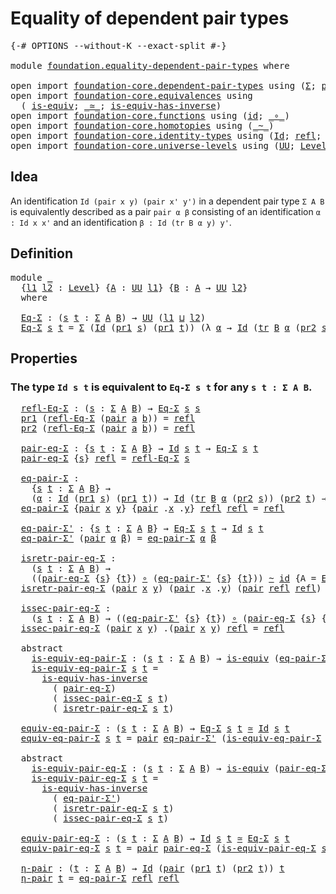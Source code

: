 # Equality of dependent pair types

<pre class="Agda"><a id="45" class="Symbol">{-#</a> <a id="49" class="Keyword">OPTIONS</a> <a id="57" class="Pragma">--without-K</a> <a id="69" class="Pragma">--exact-split</a> <a id="83" class="Symbol">#-}</a>

<a id="88" class="Keyword">module</a> <a id="95" href="foundation.equality-dependent-pair-types.html" class="Module">foundation.equality-dependent-pair-types</a> <a id="136" class="Keyword">where</a>

<a id="143" class="Keyword">open</a> <a id="148" class="Keyword">import</a> <a id="155" href="foundation-core.dependent-pair-types.html" class="Module">foundation-core.dependent-pair-types</a> <a id="192" class="Keyword">using</a> <a id="198" class="Symbol">(</a><a id="199" href="foundation-core.dependent-pair-types.html#502" class="Record">Σ</a><a id="200" class="Symbol">;</a> <a id="202" href="foundation-core.dependent-pair-types.html#575" class="InductiveConstructor">pair</a><a id="206" class="Symbol">;</a> <a id="208" href="foundation-core.dependent-pair-types.html#592" class="Field">pr1</a><a id="211" class="Symbol">;</a> <a id="213" href="foundation-core.dependent-pair-types.html#604" class="Field">pr2</a><a id="216" class="Symbol">)</a>
<a id="218" class="Keyword">open</a> <a id="223" class="Keyword">import</a> <a id="230" href="foundation-core.equivalences.html" class="Module">foundation-core.equivalences</a> <a id="259" class="Keyword">using</a>
  <a id="267" class="Symbol">(</a> <a id="269" href="foundation-core.equivalences.html#1542" class="Function">is-equiv</a><a id="277" class="Symbol">;</a> <a id="279" href="foundation-core.equivalences.html#1607" class="Function Operator">_≃_</a><a id="282" class="Symbol">;</a> <a id="284" href="foundation-core.equivalences.html#2999" class="Function">is-equiv-has-inverse</a><a id="304" class="Symbol">)</a>
<a id="306" class="Keyword">open</a> <a id="311" class="Keyword">import</a> <a id="318" href="foundation-core.functions.html" class="Module">foundation-core.functions</a> <a id="344" class="Keyword">using</a> <a id="350" class="Symbol">(</a><a id="351" href="foundation-core.functions.html#309" class="Function">id</a><a id="353" class="Symbol">;</a> <a id="355" href="foundation-core.functions.html#407" class="Function Operator">_∘_</a><a id="358" class="Symbol">)</a>
<a id="360" class="Keyword">open</a> <a id="365" class="Keyword">import</a> <a id="372" href="foundation-core.homotopies.html" class="Module">foundation-core.homotopies</a> <a id="399" class="Keyword">using</a> <a id="405" class="Symbol">(</a><a id="406" href="foundation-core.homotopies.html#467" class="Function Operator">_~_</a><a id="409" class="Symbol">)</a>
<a id="411" class="Keyword">open</a> <a id="416" class="Keyword">import</a> <a id="423" href="foundation-core.identity-types.html" class="Module">foundation-core.identity-types</a> <a id="454" class="Keyword">using</a> <a id="460" class="Symbol">(</a><a id="461" href="foundation-core.identity-types.html#641" class="Datatype">Id</a><a id="463" class="Symbol">;</a> <a id="465" href="foundation-core.identity-types.html#694" class="InductiveConstructor">refl</a><a id="469" class="Symbol">;</a> <a id="471" href="foundation-core.identity-types.html#4583" class="Function">tr</a><a id="473" class="Symbol">)</a>
<a id="475" class="Keyword">open</a> <a id="480" class="Keyword">import</a> <a id="487" href="foundation-core.universe-levels.html" class="Module">foundation-core.universe-levels</a> <a id="519" class="Keyword">using</a> <a id="525" class="Symbol">(</a><a id="526" href="foundation-core.universe-levels.html#222" class="Primitive">UU</a><a id="528" class="Symbol">;</a> <a id="530" href="Agda.Primitive.html#597" class="Postulate">Level</a><a id="535" class="Symbol">;</a> <a id="537" href="Agda.Primitive.html#810" class="Primitive Operator">_⊔_</a><a id="540" class="Symbol">)</a>
</pre>
## Idea

An identification `Id (pair x y) (pair x' y')` in a dependent pair type `Σ A B` is equivalently described as a pair `pair α β` consisting of an identification `α : Id x x'` and an identification `β : Id (tr B α y) y'`. 

## Definition

<pre class="Agda">
<a id="801" class="Keyword">module</a> <a id="808" href="foundation.equality-dependent-pair-types.html#808" class="Module">_</a>
  <a id="812" class="Symbol">{</a><a id="813" href="foundation.equality-dependent-pair-types.html#813" class="Bound">l1</a> <a id="816" href="foundation.equality-dependent-pair-types.html#816" class="Bound">l2</a> <a id="819" class="Symbol">:</a> <a id="821" href="Agda.Primitive.html#597" class="Postulate">Level</a><a id="826" class="Symbol">}</a> <a id="828" class="Symbol">{</a><a id="829" href="foundation.equality-dependent-pair-types.html#829" class="Bound">A</a> <a id="831" class="Symbol">:</a> <a id="833" href="foundation-core.universe-levels.html#222" class="Primitive">UU</a> <a id="836" href="foundation.equality-dependent-pair-types.html#813" class="Bound">l1</a><a id="838" class="Symbol">}</a> <a id="840" class="Symbol">{</a><a id="841" href="foundation.equality-dependent-pair-types.html#841" class="Bound">B</a> <a id="843" class="Symbol">:</a> <a id="845" href="foundation.equality-dependent-pair-types.html#829" class="Bound">A</a> <a id="847" class="Symbol">→</a> <a id="849" href="foundation-core.universe-levels.html#222" class="Primitive">UU</a> <a id="852" href="foundation.equality-dependent-pair-types.html#816" class="Bound">l2</a><a id="854" class="Symbol">}</a>
  <a id="858" class="Keyword">where</a>

  <a id="867" href="foundation.equality-dependent-pair-types.html#867" class="Function">Eq-Σ</a> <a id="872" class="Symbol">:</a> <a id="874" class="Symbol">(</a><a id="875" href="foundation.equality-dependent-pair-types.html#875" class="Bound">s</a> <a id="877" href="foundation.equality-dependent-pair-types.html#877" class="Bound">t</a> <a id="879" class="Symbol">:</a> <a id="881" href="foundation-core.dependent-pair-types.html#502" class="Record">Σ</a> <a id="883" href="foundation.equality-dependent-pair-types.html#829" class="Bound">A</a> <a id="885" href="foundation.equality-dependent-pair-types.html#841" class="Bound">B</a><a id="886" class="Symbol">)</a> <a id="888" class="Symbol">→</a> <a id="890" href="foundation-core.universe-levels.html#222" class="Primitive">UU</a> <a id="893" class="Symbol">(</a><a id="894" href="foundation.equality-dependent-pair-types.html#813" class="Bound">l1</a> <a id="897" href="Agda.Primitive.html#810" class="Primitive Operator">⊔</a> <a id="899" href="foundation.equality-dependent-pair-types.html#816" class="Bound">l2</a><a id="901" class="Symbol">)</a>
  <a id="905" href="foundation.equality-dependent-pair-types.html#867" class="Function">Eq-Σ</a> <a id="910" href="foundation.equality-dependent-pair-types.html#910" class="Bound">s</a> <a id="912" href="foundation.equality-dependent-pair-types.html#912" class="Bound">t</a> <a id="914" class="Symbol">=</a> <a id="916" href="foundation-core.dependent-pair-types.html#502" class="Record">Σ</a> <a id="918" class="Symbol">(</a><a id="919" href="foundation-core.identity-types.html#641" class="Datatype">Id</a> <a id="922" class="Symbol">(</a><a id="923" href="foundation-core.dependent-pair-types.html#592" class="Field">pr1</a> <a id="927" href="foundation.equality-dependent-pair-types.html#910" class="Bound">s</a><a id="928" class="Symbol">)</a> <a id="930" class="Symbol">(</a><a id="931" href="foundation-core.dependent-pair-types.html#592" class="Field">pr1</a> <a id="935" href="foundation.equality-dependent-pair-types.html#912" class="Bound">t</a><a id="936" class="Symbol">))</a> <a id="939" class="Symbol">(λ</a> <a id="942" href="foundation.equality-dependent-pair-types.html#942" class="Bound">α</a> <a id="944" class="Symbol">→</a> <a id="946" href="foundation-core.identity-types.html#641" class="Datatype">Id</a> <a id="949" class="Symbol">(</a><a id="950" href="foundation-core.identity-types.html#4583" class="Function">tr</a> <a id="953" href="foundation.equality-dependent-pair-types.html#841" class="Bound">B</a> <a id="955" href="foundation.equality-dependent-pair-types.html#942" class="Bound">α</a> <a id="957" class="Symbol">(</a><a id="958" href="foundation-core.dependent-pair-types.html#604" class="Field">pr2</a> <a id="962" href="foundation.equality-dependent-pair-types.html#910" class="Bound">s</a><a id="963" class="Symbol">))</a> <a id="966" class="Symbol">(</a><a id="967" href="foundation-core.dependent-pair-types.html#604" class="Field">pr2</a> <a id="971" href="foundation.equality-dependent-pair-types.html#912" class="Bound">t</a><a id="972" class="Symbol">))</a>
</pre>
## Properties

### The type `Id s t` is equivalent to `Eq-Σ s t` for any `s t : Σ A B`.

<pre class="Agda">  <a id="1079" href="foundation.equality-dependent-pair-types.html#1079" class="Function">refl-Eq-Σ</a> <a id="1089" class="Symbol">:</a> <a id="1091" class="Symbol">(</a><a id="1092" href="foundation.equality-dependent-pair-types.html#1092" class="Bound">s</a> <a id="1094" class="Symbol">:</a> <a id="1096" href="foundation-core.dependent-pair-types.html#502" class="Record">Σ</a> <a id="1098" href="foundation.equality-dependent-pair-types.html#829" class="Bound">A</a> <a id="1100" href="foundation.equality-dependent-pair-types.html#841" class="Bound">B</a><a id="1101" class="Symbol">)</a> <a id="1103" class="Symbol">→</a> <a id="1105" href="foundation.equality-dependent-pair-types.html#867" class="Function">Eq-Σ</a> <a id="1110" href="foundation.equality-dependent-pair-types.html#1092" class="Bound">s</a> <a id="1112" href="foundation.equality-dependent-pair-types.html#1092" class="Bound">s</a>
  <a id="1116" href="foundation-core.dependent-pair-types.html#592" class="Field">pr1</a> <a id="1120" class="Symbol">(</a><a id="1121" href="foundation.equality-dependent-pair-types.html#1079" class="Function">refl-Eq-Σ</a> <a id="1131" class="Symbol">(</a><a id="1132" href="foundation-core.dependent-pair-types.html#575" class="InductiveConstructor">pair</a> <a id="1137" href="foundation.equality-dependent-pair-types.html#1137" class="Bound">a</a> <a id="1139" href="foundation.equality-dependent-pair-types.html#1139" class="Bound">b</a><a id="1140" class="Symbol">))</a> <a id="1143" class="Symbol">=</a> <a id="1145" href="foundation-core.identity-types.html#694" class="InductiveConstructor">refl</a>
  <a id="1152" href="foundation-core.dependent-pair-types.html#604" class="Field">pr2</a> <a id="1156" class="Symbol">(</a><a id="1157" href="foundation.equality-dependent-pair-types.html#1079" class="Function">refl-Eq-Σ</a> <a id="1167" class="Symbol">(</a><a id="1168" href="foundation-core.dependent-pair-types.html#575" class="InductiveConstructor">pair</a> <a id="1173" href="foundation.equality-dependent-pair-types.html#1173" class="Bound">a</a> <a id="1175" href="foundation.equality-dependent-pair-types.html#1175" class="Bound">b</a><a id="1176" class="Symbol">))</a> <a id="1179" class="Symbol">=</a> <a id="1181" href="foundation-core.identity-types.html#694" class="InductiveConstructor">refl</a>

  <a id="1189" href="foundation.equality-dependent-pair-types.html#1189" class="Function">pair-eq-Σ</a> <a id="1199" class="Symbol">:</a> <a id="1201" class="Symbol">{</a><a id="1202" href="foundation.equality-dependent-pair-types.html#1202" class="Bound">s</a> <a id="1204" href="foundation.equality-dependent-pair-types.html#1204" class="Bound">t</a> <a id="1206" class="Symbol">:</a> <a id="1208" href="foundation-core.dependent-pair-types.html#502" class="Record">Σ</a> <a id="1210" href="foundation.equality-dependent-pair-types.html#829" class="Bound">A</a> <a id="1212" href="foundation.equality-dependent-pair-types.html#841" class="Bound">B</a><a id="1213" class="Symbol">}</a> <a id="1215" class="Symbol">→</a> <a id="1217" href="foundation-core.identity-types.html#641" class="Datatype">Id</a> <a id="1220" href="foundation.equality-dependent-pair-types.html#1202" class="Bound">s</a> <a id="1222" href="foundation.equality-dependent-pair-types.html#1204" class="Bound">t</a> <a id="1224" class="Symbol">→</a> <a id="1226" href="foundation.equality-dependent-pair-types.html#867" class="Function">Eq-Σ</a> <a id="1231" href="foundation.equality-dependent-pair-types.html#1202" class="Bound">s</a> <a id="1233" href="foundation.equality-dependent-pair-types.html#1204" class="Bound">t</a>
  <a id="1237" href="foundation.equality-dependent-pair-types.html#1189" class="Function">pair-eq-Σ</a> <a id="1247" class="Symbol">{</a><a id="1248" href="foundation.equality-dependent-pair-types.html#1248" class="Bound">s</a><a id="1249" class="Symbol">}</a> <a id="1251" href="foundation-core.identity-types.html#694" class="InductiveConstructor">refl</a> <a id="1256" class="Symbol">=</a> <a id="1258" href="foundation.equality-dependent-pair-types.html#1079" class="Function">refl-Eq-Σ</a> <a id="1268" href="foundation.equality-dependent-pair-types.html#1248" class="Bound">s</a>

  <a id="1273" href="foundation.equality-dependent-pair-types.html#1273" class="Function">eq-pair-Σ</a> <a id="1283" class="Symbol">:</a>
    <a id="1289" class="Symbol">{</a><a id="1290" href="foundation.equality-dependent-pair-types.html#1290" class="Bound">s</a> <a id="1292" href="foundation.equality-dependent-pair-types.html#1292" class="Bound">t</a> <a id="1294" class="Symbol">:</a> <a id="1296" href="foundation-core.dependent-pair-types.html#502" class="Record">Σ</a> <a id="1298" href="foundation.equality-dependent-pair-types.html#829" class="Bound">A</a> <a id="1300" href="foundation.equality-dependent-pair-types.html#841" class="Bound">B</a><a id="1301" class="Symbol">}</a> <a id="1303" class="Symbol">→</a>
    <a id="1309" class="Symbol">(</a><a id="1310" href="foundation.equality-dependent-pair-types.html#1310" class="Bound">α</a> <a id="1312" class="Symbol">:</a> <a id="1314" href="foundation-core.identity-types.html#641" class="Datatype">Id</a> <a id="1317" class="Symbol">(</a><a id="1318" href="foundation-core.dependent-pair-types.html#592" class="Field">pr1</a> <a id="1322" href="foundation.equality-dependent-pair-types.html#1290" class="Bound">s</a><a id="1323" class="Symbol">)</a> <a id="1325" class="Symbol">(</a><a id="1326" href="foundation-core.dependent-pair-types.html#592" class="Field">pr1</a> <a id="1330" href="foundation.equality-dependent-pair-types.html#1292" class="Bound">t</a><a id="1331" class="Symbol">))</a> <a id="1334" class="Symbol">→</a> <a id="1336" href="foundation-core.identity-types.html#641" class="Datatype">Id</a> <a id="1339" class="Symbol">(</a><a id="1340" href="foundation-core.identity-types.html#4583" class="Function">tr</a> <a id="1343" href="foundation.equality-dependent-pair-types.html#841" class="Bound">B</a> <a id="1345" href="foundation.equality-dependent-pair-types.html#1310" class="Bound">α</a> <a id="1347" class="Symbol">(</a><a id="1348" href="foundation-core.dependent-pair-types.html#604" class="Field">pr2</a> <a id="1352" href="foundation.equality-dependent-pair-types.html#1290" class="Bound">s</a><a id="1353" class="Symbol">))</a> <a id="1356" class="Symbol">(</a><a id="1357" href="foundation-core.dependent-pair-types.html#604" class="Field">pr2</a> <a id="1361" href="foundation.equality-dependent-pair-types.html#1292" class="Bound">t</a><a id="1362" class="Symbol">)</a> <a id="1364" class="Symbol">→</a> <a id="1366" href="foundation-core.identity-types.html#641" class="Datatype">Id</a> <a id="1369" href="foundation.equality-dependent-pair-types.html#1290" class="Bound">s</a> <a id="1371" href="foundation.equality-dependent-pair-types.html#1292" class="Bound">t</a>
  <a id="1375" href="foundation.equality-dependent-pair-types.html#1273" class="Function">eq-pair-Σ</a> <a id="1385" class="Symbol">{</a><a id="1386" href="foundation-core.dependent-pair-types.html#575" class="InductiveConstructor">pair</a> <a id="1391" href="foundation.equality-dependent-pair-types.html#1391" class="Bound">x</a> <a id="1393" href="foundation.equality-dependent-pair-types.html#1393" class="Bound">y</a><a id="1394" class="Symbol">}</a> <a id="1396" class="Symbol">{</a><a id="1397" href="foundation-core.dependent-pair-types.html#575" class="InductiveConstructor">pair</a> <a id="1402" class="DottedPattern Symbol">.</a><a id="1403" href="foundation.equality-dependent-pair-types.html#1391" class="DottedPattern Bound">x</a> <a id="1405" class="DottedPattern Symbol">.</a><a id="1406" href="foundation.equality-dependent-pair-types.html#1393" class="DottedPattern Bound">y</a><a id="1407" class="Symbol">}</a> <a id="1409" href="foundation-core.identity-types.html#694" class="InductiveConstructor">refl</a> <a id="1414" href="foundation-core.identity-types.html#694" class="InductiveConstructor">refl</a> <a id="1419" class="Symbol">=</a> <a id="1421" href="foundation-core.identity-types.html#694" class="InductiveConstructor">refl</a>

  <a id="1429" href="foundation.equality-dependent-pair-types.html#1429" class="Function">eq-pair-Σ&#39;</a> <a id="1440" class="Symbol">:</a> <a id="1442" class="Symbol">{</a><a id="1443" href="foundation.equality-dependent-pair-types.html#1443" class="Bound">s</a> <a id="1445" href="foundation.equality-dependent-pair-types.html#1445" class="Bound">t</a> <a id="1447" class="Symbol">:</a> <a id="1449" href="foundation-core.dependent-pair-types.html#502" class="Record">Σ</a> <a id="1451" href="foundation.equality-dependent-pair-types.html#829" class="Bound">A</a> <a id="1453" href="foundation.equality-dependent-pair-types.html#841" class="Bound">B</a><a id="1454" class="Symbol">}</a> <a id="1456" class="Symbol">→</a> <a id="1458" href="foundation.equality-dependent-pair-types.html#867" class="Function">Eq-Σ</a> <a id="1463" href="foundation.equality-dependent-pair-types.html#1443" class="Bound">s</a> <a id="1465" href="foundation.equality-dependent-pair-types.html#1445" class="Bound">t</a> <a id="1467" class="Symbol">→</a> <a id="1469" href="foundation-core.identity-types.html#641" class="Datatype">Id</a> <a id="1472" href="foundation.equality-dependent-pair-types.html#1443" class="Bound">s</a> <a id="1474" href="foundation.equality-dependent-pair-types.html#1445" class="Bound">t</a>
  <a id="1478" href="foundation.equality-dependent-pair-types.html#1429" class="Function">eq-pair-Σ&#39;</a> <a id="1489" class="Symbol">(</a><a id="1490" href="foundation-core.dependent-pair-types.html#575" class="InductiveConstructor">pair</a> <a id="1495" href="foundation.equality-dependent-pair-types.html#1495" class="Bound">α</a> <a id="1497" href="foundation.equality-dependent-pair-types.html#1497" class="Bound">β</a><a id="1498" class="Symbol">)</a> <a id="1500" class="Symbol">=</a> <a id="1502" href="foundation.equality-dependent-pair-types.html#1273" class="Function">eq-pair-Σ</a> <a id="1512" href="foundation.equality-dependent-pair-types.html#1495" class="Bound">α</a> <a id="1514" href="foundation.equality-dependent-pair-types.html#1497" class="Bound">β</a>

  <a id="1519" href="foundation.equality-dependent-pair-types.html#1519" class="Function">isretr-pair-eq-Σ</a> <a id="1536" class="Symbol">:</a>
    <a id="1542" class="Symbol">(</a><a id="1543" href="foundation.equality-dependent-pair-types.html#1543" class="Bound">s</a> <a id="1545" href="foundation.equality-dependent-pair-types.html#1545" class="Bound">t</a> <a id="1547" class="Symbol">:</a> <a id="1549" href="foundation-core.dependent-pair-types.html#502" class="Record">Σ</a> <a id="1551" href="foundation.equality-dependent-pair-types.html#829" class="Bound">A</a> <a id="1553" href="foundation.equality-dependent-pair-types.html#841" class="Bound">B</a><a id="1554" class="Symbol">)</a> <a id="1556" class="Symbol">→</a>
    <a id="1562" class="Symbol">((</a><a id="1564" href="foundation.equality-dependent-pair-types.html#1189" class="Function">pair-eq-Σ</a> <a id="1574" class="Symbol">{</a><a id="1575" href="foundation.equality-dependent-pair-types.html#1543" class="Bound">s</a><a id="1576" class="Symbol">}</a> <a id="1578" class="Symbol">{</a><a id="1579" href="foundation.equality-dependent-pair-types.html#1545" class="Bound">t</a><a id="1580" class="Symbol">})</a> <a id="1583" href="foundation-core.functions.html#407" class="Function Operator">∘</a> <a id="1585" class="Symbol">(</a><a id="1586" href="foundation.equality-dependent-pair-types.html#1429" class="Function">eq-pair-Σ&#39;</a> <a id="1597" class="Symbol">{</a><a id="1598" href="foundation.equality-dependent-pair-types.html#1543" class="Bound">s</a><a id="1599" class="Symbol">}</a> <a id="1601" class="Symbol">{</a><a id="1602" href="foundation.equality-dependent-pair-types.html#1545" class="Bound">t</a><a id="1603" class="Symbol">}))</a> <a id="1607" href="foundation-core.homotopies.html#467" class="Function Operator">~</a> <a id="1609" href="foundation-core.functions.html#309" class="Function">id</a> <a id="1612" class="Symbol">{</a><a id="1613" class="Argument">A</a> <a id="1615" class="Symbol">=</a> <a id="1617" href="foundation.equality-dependent-pair-types.html#867" class="Function">Eq-Σ</a> <a id="1622" href="foundation.equality-dependent-pair-types.html#1543" class="Bound">s</a> <a id="1624" href="foundation.equality-dependent-pair-types.html#1545" class="Bound">t</a><a id="1625" class="Symbol">}</a>
  <a id="1629" href="foundation.equality-dependent-pair-types.html#1519" class="Function">isretr-pair-eq-Σ</a> <a id="1646" class="Symbol">(</a><a id="1647" href="foundation-core.dependent-pair-types.html#575" class="InductiveConstructor">pair</a> <a id="1652" href="foundation.equality-dependent-pair-types.html#1652" class="Bound">x</a> <a id="1654" href="foundation.equality-dependent-pair-types.html#1654" class="Bound">y</a><a id="1655" class="Symbol">)</a> <a id="1657" class="Symbol">(</a><a id="1658" href="foundation-core.dependent-pair-types.html#575" class="InductiveConstructor">pair</a> <a id="1663" class="DottedPattern Symbol">.</a><a id="1664" href="foundation.equality-dependent-pair-types.html#1652" class="DottedPattern Bound">x</a> <a id="1666" class="DottedPattern Symbol">.</a><a id="1667" href="foundation.equality-dependent-pair-types.html#1654" class="DottedPattern Bound">y</a><a id="1668" class="Symbol">)</a> <a id="1670" class="Symbol">(</a><a id="1671" href="foundation-core.dependent-pair-types.html#575" class="InductiveConstructor">pair</a> <a id="1676" href="foundation-core.identity-types.html#694" class="InductiveConstructor">refl</a> <a id="1681" href="foundation-core.identity-types.html#694" class="InductiveConstructor">refl</a><a id="1685" class="Symbol">)</a> <a id="1687" class="Symbol">=</a> <a id="1689" href="foundation-core.identity-types.html#694" class="InductiveConstructor">refl</a>

  <a id="1697" href="foundation.equality-dependent-pair-types.html#1697" class="Function">issec-pair-eq-Σ</a> <a id="1713" class="Symbol">:</a>
    <a id="1719" class="Symbol">(</a><a id="1720" href="foundation.equality-dependent-pair-types.html#1720" class="Bound">s</a> <a id="1722" href="foundation.equality-dependent-pair-types.html#1722" class="Bound">t</a> <a id="1724" class="Symbol">:</a> <a id="1726" href="foundation-core.dependent-pair-types.html#502" class="Record">Σ</a> <a id="1728" href="foundation.equality-dependent-pair-types.html#829" class="Bound">A</a> <a id="1730" href="foundation.equality-dependent-pair-types.html#841" class="Bound">B</a><a id="1731" class="Symbol">)</a> <a id="1733" class="Symbol">→</a> <a id="1735" class="Symbol">((</a><a id="1737" href="foundation.equality-dependent-pair-types.html#1429" class="Function">eq-pair-Σ&#39;</a> <a id="1748" class="Symbol">{</a><a id="1749" href="foundation.equality-dependent-pair-types.html#1720" class="Bound">s</a><a id="1750" class="Symbol">}</a> <a id="1752" class="Symbol">{</a><a id="1753" href="foundation.equality-dependent-pair-types.html#1722" class="Bound">t</a><a id="1754" class="Symbol">})</a> <a id="1757" href="foundation-core.functions.html#407" class="Function Operator">∘</a> <a id="1759" class="Symbol">(</a><a id="1760" href="foundation.equality-dependent-pair-types.html#1189" class="Function">pair-eq-Σ</a> <a id="1770" class="Symbol">{</a><a id="1771" href="foundation.equality-dependent-pair-types.html#1720" class="Bound">s</a><a id="1772" class="Symbol">}</a> <a id="1774" class="Symbol">{</a><a id="1775" href="foundation.equality-dependent-pair-types.html#1722" class="Bound">t</a><a id="1776" class="Symbol">}))</a> <a id="1780" href="foundation-core.homotopies.html#467" class="Function Operator">~</a> <a id="1782" href="foundation-core.functions.html#309" class="Function">id</a>
  <a id="1787" href="foundation.equality-dependent-pair-types.html#1697" class="Function">issec-pair-eq-Σ</a> <a id="1803" class="Symbol">(</a><a id="1804" href="foundation-core.dependent-pair-types.html#575" class="InductiveConstructor">pair</a> <a id="1809" href="foundation.equality-dependent-pair-types.html#1809" class="Bound">x</a> <a id="1811" href="foundation.equality-dependent-pair-types.html#1811" class="Bound">y</a><a id="1812" class="Symbol">)</a> <a id="1814" class="DottedPattern Symbol">.(</a><a id="1816" href="foundation-core.dependent-pair-types.html#575" class="DottedPattern InductiveConstructor">pair</a> <a id="1821" href="foundation.equality-dependent-pair-types.html#1809" class="DottedPattern Bound">x</a> <a id="1823" href="foundation.equality-dependent-pair-types.html#1811" class="DottedPattern Bound">y</a><a id="1824" class="DottedPattern Symbol">)</a> <a id="1826" href="foundation-core.identity-types.html#694" class="InductiveConstructor">refl</a> <a id="1831" class="Symbol">=</a> <a id="1833" href="foundation-core.identity-types.html#694" class="InductiveConstructor">refl</a>

  <a id="1841" class="Keyword">abstract</a>
    <a id="1854" href="foundation.equality-dependent-pair-types.html#1854" class="Function">is-equiv-eq-pair-Σ</a> <a id="1873" class="Symbol">:</a> <a id="1875" class="Symbol">(</a><a id="1876" href="foundation.equality-dependent-pair-types.html#1876" class="Bound">s</a> <a id="1878" href="foundation.equality-dependent-pair-types.html#1878" class="Bound">t</a> <a id="1880" class="Symbol">:</a> <a id="1882" href="foundation-core.dependent-pair-types.html#502" class="Record">Σ</a> <a id="1884" href="foundation.equality-dependent-pair-types.html#829" class="Bound">A</a> <a id="1886" href="foundation.equality-dependent-pair-types.html#841" class="Bound">B</a><a id="1887" class="Symbol">)</a> <a id="1889" class="Symbol">→</a> <a id="1891" href="foundation-core.equivalences.html#1542" class="Function">is-equiv</a> <a id="1900" class="Symbol">(</a><a id="1901" href="foundation.equality-dependent-pair-types.html#1429" class="Function">eq-pair-Σ&#39;</a> <a id="1912" class="Symbol">{</a><a id="1913" href="foundation.equality-dependent-pair-types.html#1876" class="Bound">s</a><a id="1914" class="Symbol">}</a> <a id="1916" class="Symbol">{</a><a id="1917" href="foundation.equality-dependent-pair-types.html#1878" class="Bound">t</a><a id="1918" class="Symbol">})</a>
    <a id="1925" href="foundation.equality-dependent-pair-types.html#1854" class="Function">is-equiv-eq-pair-Σ</a> <a id="1944" href="foundation.equality-dependent-pair-types.html#1944" class="Bound">s</a> <a id="1946" href="foundation.equality-dependent-pair-types.html#1946" class="Bound">t</a> <a id="1948" class="Symbol">=</a>
      <a id="1956" href="foundation-core.equivalences.html#2999" class="Function">is-equiv-has-inverse</a>
        <a id="1985" class="Symbol">(</a> <a id="1987" href="foundation.equality-dependent-pair-types.html#1189" class="Function">pair-eq-Σ</a><a id="1996" class="Symbol">)</a>
        <a id="2006" class="Symbol">(</a> <a id="2008" href="foundation.equality-dependent-pair-types.html#1697" class="Function">issec-pair-eq-Σ</a> <a id="2024" href="foundation.equality-dependent-pair-types.html#1944" class="Bound">s</a> <a id="2026" href="foundation.equality-dependent-pair-types.html#1946" class="Bound">t</a><a id="2027" class="Symbol">)</a>
        <a id="2037" class="Symbol">(</a> <a id="2039" href="foundation.equality-dependent-pair-types.html#1519" class="Function">isretr-pair-eq-Σ</a> <a id="2056" href="foundation.equality-dependent-pair-types.html#1944" class="Bound">s</a> <a id="2058" href="foundation.equality-dependent-pair-types.html#1946" class="Bound">t</a><a id="2059" class="Symbol">)</a>

  <a id="2064" href="foundation.equality-dependent-pair-types.html#2064" class="Function">equiv-eq-pair-Σ</a> <a id="2080" class="Symbol">:</a> <a id="2082" class="Symbol">(</a><a id="2083" href="foundation.equality-dependent-pair-types.html#2083" class="Bound">s</a> <a id="2085" href="foundation.equality-dependent-pair-types.html#2085" class="Bound">t</a> <a id="2087" class="Symbol">:</a> <a id="2089" href="foundation-core.dependent-pair-types.html#502" class="Record">Σ</a> <a id="2091" href="foundation.equality-dependent-pair-types.html#829" class="Bound">A</a> <a id="2093" href="foundation.equality-dependent-pair-types.html#841" class="Bound">B</a><a id="2094" class="Symbol">)</a> <a id="2096" class="Symbol">→</a> <a id="2098" href="foundation.equality-dependent-pair-types.html#867" class="Function">Eq-Σ</a> <a id="2103" href="foundation.equality-dependent-pair-types.html#2083" class="Bound">s</a> <a id="2105" href="foundation.equality-dependent-pair-types.html#2085" class="Bound">t</a> <a id="2107" href="foundation-core.equivalences.html#1607" class="Function Operator">≃</a> <a id="2109" href="foundation-core.identity-types.html#641" class="Datatype">Id</a> <a id="2112" href="foundation.equality-dependent-pair-types.html#2083" class="Bound">s</a> <a id="2114" href="foundation.equality-dependent-pair-types.html#2085" class="Bound">t</a>
  <a id="2118" href="foundation.equality-dependent-pair-types.html#2064" class="Function">equiv-eq-pair-Σ</a> <a id="2134" href="foundation.equality-dependent-pair-types.html#2134" class="Bound">s</a> <a id="2136" href="foundation.equality-dependent-pair-types.html#2136" class="Bound">t</a> <a id="2138" class="Symbol">=</a> <a id="2140" href="foundation-core.dependent-pair-types.html#575" class="InductiveConstructor">pair</a> <a id="2145" href="foundation.equality-dependent-pair-types.html#1429" class="Function">eq-pair-Σ&#39;</a> <a id="2156" class="Symbol">(</a><a id="2157" href="foundation.equality-dependent-pair-types.html#1854" class="Function">is-equiv-eq-pair-Σ</a> <a id="2176" href="foundation.equality-dependent-pair-types.html#2134" class="Bound">s</a> <a id="2178" href="foundation.equality-dependent-pair-types.html#2136" class="Bound">t</a><a id="2179" class="Symbol">)</a>

  <a id="2184" class="Keyword">abstract</a>
    <a id="2197" href="foundation.equality-dependent-pair-types.html#2197" class="Function">is-equiv-pair-eq-Σ</a> <a id="2216" class="Symbol">:</a> <a id="2218" class="Symbol">(</a><a id="2219" href="foundation.equality-dependent-pair-types.html#2219" class="Bound">s</a> <a id="2221" href="foundation.equality-dependent-pair-types.html#2221" class="Bound">t</a> <a id="2223" class="Symbol">:</a> <a id="2225" href="foundation-core.dependent-pair-types.html#502" class="Record">Σ</a> <a id="2227" href="foundation.equality-dependent-pair-types.html#829" class="Bound">A</a> <a id="2229" href="foundation.equality-dependent-pair-types.html#841" class="Bound">B</a><a id="2230" class="Symbol">)</a> <a id="2232" class="Symbol">→</a> <a id="2234" href="foundation-core.equivalences.html#1542" class="Function">is-equiv</a> <a id="2243" class="Symbol">(</a><a id="2244" href="foundation.equality-dependent-pair-types.html#1189" class="Function">pair-eq-Σ</a> <a id="2254" class="Symbol">{</a><a id="2255" href="foundation.equality-dependent-pair-types.html#2219" class="Bound">s</a><a id="2256" class="Symbol">}</a> <a id="2258" class="Symbol">{</a><a id="2259" href="foundation.equality-dependent-pair-types.html#2221" class="Bound">t</a><a id="2260" class="Symbol">})</a>
    <a id="2267" href="foundation.equality-dependent-pair-types.html#2197" class="Function">is-equiv-pair-eq-Σ</a> <a id="2286" href="foundation.equality-dependent-pair-types.html#2286" class="Bound">s</a> <a id="2288" href="foundation.equality-dependent-pair-types.html#2288" class="Bound">t</a> <a id="2290" class="Symbol">=</a>
      <a id="2298" href="foundation-core.equivalences.html#2999" class="Function">is-equiv-has-inverse</a>
        <a id="2327" class="Symbol">(</a> <a id="2329" href="foundation.equality-dependent-pair-types.html#1429" class="Function">eq-pair-Σ&#39;</a><a id="2339" class="Symbol">)</a>
        <a id="2349" class="Symbol">(</a> <a id="2351" href="foundation.equality-dependent-pair-types.html#1519" class="Function">isretr-pair-eq-Σ</a> <a id="2368" href="foundation.equality-dependent-pair-types.html#2286" class="Bound">s</a> <a id="2370" href="foundation.equality-dependent-pair-types.html#2288" class="Bound">t</a><a id="2371" class="Symbol">)</a>
        <a id="2381" class="Symbol">(</a> <a id="2383" href="foundation.equality-dependent-pair-types.html#1697" class="Function">issec-pair-eq-Σ</a> <a id="2399" href="foundation.equality-dependent-pair-types.html#2286" class="Bound">s</a> <a id="2401" href="foundation.equality-dependent-pair-types.html#2288" class="Bound">t</a><a id="2402" class="Symbol">)</a>

  <a id="2407" href="foundation.equality-dependent-pair-types.html#2407" class="Function">equiv-pair-eq-Σ</a> <a id="2423" class="Symbol">:</a> <a id="2425" class="Symbol">(</a><a id="2426" href="foundation.equality-dependent-pair-types.html#2426" class="Bound">s</a> <a id="2428" href="foundation.equality-dependent-pair-types.html#2428" class="Bound">t</a> <a id="2430" class="Symbol">:</a> <a id="2432" href="foundation-core.dependent-pair-types.html#502" class="Record">Σ</a> <a id="2434" href="foundation.equality-dependent-pair-types.html#829" class="Bound">A</a> <a id="2436" href="foundation.equality-dependent-pair-types.html#841" class="Bound">B</a><a id="2437" class="Symbol">)</a> <a id="2439" class="Symbol">→</a> <a id="2441" href="foundation-core.identity-types.html#641" class="Datatype">Id</a> <a id="2444" href="foundation.equality-dependent-pair-types.html#2426" class="Bound">s</a> <a id="2446" href="foundation.equality-dependent-pair-types.html#2428" class="Bound">t</a> <a id="2448" href="foundation-core.equivalences.html#1607" class="Function Operator">≃</a> <a id="2450" href="foundation.equality-dependent-pair-types.html#867" class="Function">Eq-Σ</a> <a id="2455" href="foundation.equality-dependent-pair-types.html#2426" class="Bound">s</a> <a id="2457" href="foundation.equality-dependent-pair-types.html#2428" class="Bound">t</a>
  <a id="2461" href="foundation.equality-dependent-pair-types.html#2407" class="Function">equiv-pair-eq-Σ</a> <a id="2477" href="foundation.equality-dependent-pair-types.html#2477" class="Bound">s</a> <a id="2479" href="foundation.equality-dependent-pair-types.html#2479" class="Bound">t</a> <a id="2481" class="Symbol">=</a> <a id="2483" href="foundation-core.dependent-pair-types.html#575" class="InductiveConstructor">pair</a> <a id="2488" href="foundation.equality-dependent-pair-types.html#1189" class="Function">pair-eq-Σ</a> <a id="2498" class="Symbol">(</a><a id="2499" href="foundation.equality-dependent-pair-types.html#2197" class="Function">is-equiv-pair-eq-Σ</a> <a id="2518" href="foundation.equality-dependent-pair-types.html#2477" class="Bound">s</a> <a id="2520" href="foundation.equality-dependent-pair-types.html#2479" class="Bound">t</a><a id="2521" class="Symbol">)</a>

  <a id="2526" href="foundation.equality-dependent-pair-types.html#2526" class="Function">η-pair</a> <a id="2533" class="Symbol">:</a> <a id="2535" class="Symbol">(</a><a id="2536" href="foundation.equality-dependent-pair-types.html#2536" class="Bound">t</a> <a id="2538" class="Symbol">:</a> <a id="2540" href="foundation-core.dependent-pair-types.html#502" class="Record">Σ</a> <a id="2542" href="foundation.equality-dependent-pair-types.html#829" class="Bound">A</a> <a id="2544" href="foundation.equality-dependent-pair-types.html#841" class="Bound">B</a><a id="2545" class="Symbol">)</a> <a id="2547" class="Symbol">→</a> <a id="2549" href="foundation-core.identity-types.html#641" class="Datatype">Id</a> <a id="2552" class="Symbol">(</a><a id="2553" href="foundation-core.dependent-pair-types.html#575" class="InductiveConstructor">pair</a> <a id="2558" class="Symbol">(</a><a id="2559" href="foundation-core.dependent-pair-types.html#592" class="Field">pr1</a> <a id="2563" href="foundation.equality-dependent-pair-types.html#2536" class="Bound">t</a><a id="2564" class="Symbol">)</a> <a id="2566" class="Symbol">(</a><a id="2567" href="foundation-core.dependent-pair-types.html#604" class="Field">pr2</a> <a id="2571" href="foundation.equality-dependent-pair-types.html#2536" class="Bound">t</a><a id="2572" class="Symbol">))</a> <a id="2575" href="foundation.equality-dependent-pair-types.html#2536" class="Bound">t</a>
  <a id="2579" href="foundation.equality-dependent-pair-types.html#2526" class="Function">η-pair</a> <a id="2586" href="foundation.equality-dependent-pair-types.html#2586" class="Bound">t</a> <a id="2588" class="Symbol">=</a> <a id="2590" href="foundation.equality-dependent-pair-types.html#1273" class="Function">eq-pair-Σ</a> <a id="2600" href="foundation-core.identity-types.html#694" class="InductiveConstructor">refl</a> <a id="2605" href="foundation-core.identity-types.html#694" class="InductiveConstructor">refl</a>
</pre>
